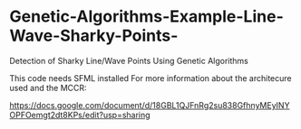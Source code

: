 # Genetic-Algorithms-Example-Line-Wave-Sharky-Points-
Detection of Sharky Line/Wave Points Using Genetic Algorithms

This code needs SFML installed
For more information about the architecure used and the MCCR: 

https://docs.google.com/document/d/18GBL1QJFnRg2su838GfhnyMEyINYOPFOemgt2dt8KPs/edit?usp=sharing

